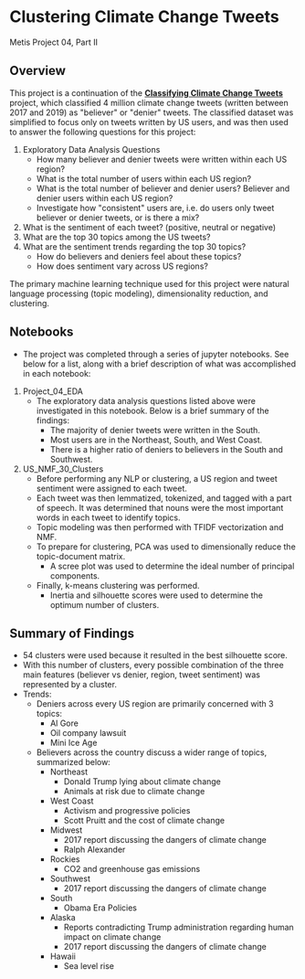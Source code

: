 # Clustering Climate Change Tweets
Metis Project 04, Part II

## Overview

This project is a continuation of the [**Classifying Climate Change Tweets**](https://github.com/gravesa333/Classifying_Climate_Change_Tweets) project, which classified 4 million climate change tweets (written between 2017 and 2019) as "believer" or "denier" tweets. The classified dataset was simplified to focus only on tweets written by US users, and was then used to answer the following questions for this project:  
	
1. Exploratory Data Analysis Questions
	- How many believer and denier tweets were written within each US region? 
	- What is the total number of users within each US region?
	- What is the total number of believer and denier users? Believer and denier users within each US region?
	- Investigate how "consistent" users are, i.e. do users only tweet believer or denier tweets, or is there a mix?
2. What is the sentiment of each tweet? (positive, neutral or negative)
3. What are the top 30 topics among the US tweets?
4. What are the sentiment trends regarding the top 30 topics?
	- How do believers and deniers feel about these topics?
	- How does sentiment vary across US regions?

The primary machine learning technique used for this project were natural language processing (topic modeling), dimensionality reduction, and clustering.

## Notebooks
- The project was completed through a series of jupyter notebooks. See below for a list, along with a brief description of what was accomplished in each notebook:

1. Project_04_EDA
	- The exploratory data analysis questions listed above were investigated in this notebook. Below is a brief summary of the findings:
		- The majority of denier tweets were written in the South.
		- Most users are in the Northeast, South, and West Coast.
		- There is a higher ratio of deniers to believers in the South and Southwest.
2. US_NMF_30_Clusters
	- Before performing any NLP or clustering, a US region and tweet sentiment were assigned to each tweet.
	- Each tweet was then lemmatized, tokenized, and tagged with a part of speech. It was determined that nouns were the most important words in each tweet to identify topics.
	- Topic modeling was then performed with TFIDF vectorization and NMF.
	- To prepare for clustering, PCA was used to dimensionally reduce the topic-document matrix.
		- A scree plot was used to determine the ideal number of principal components.
	- Finally, k-means clustering was performed.
		- Inertia and silhouette scores were used to determine the optimum number of clusters.

## Summary of Findings
- 54 clusters were used because it resulted in the best silhouette score.
- With this number of clusters, every possible combination of the three main features (believer vs denier, region, tweet sentiment) was represented by a cluster.
- Trends:
	- Deniers across every US region are primarily concerned with 3 topics:
	    - Al Gore
	    - Oil company lawsuit
	    - Mini Ice Age
	- Believers across the country discuss a wider range of topics, summarized below:
	    - Northeast
	        - Donald Trump lying about climate change
	        - Animals at risk due to climate change
	    - West Coast
	        - Activism and progressive policies
	        - Scott Pruitt and the cost of climate change
	    - Midwest
	        - 2017 report discussing the dangers of climate change
	        - Ralph Alexander
	    - Rockies
	        - CO2 and greenhouse gas emissions
	    - Southwest
	        - 2017 report discussing the dangers of climate change
	    - South
	        - Obama Era Policies
	    - Alaska
	        - Reports contradicting Trump administration regarding human impact on climate change
	        - 2017 report discussing the dangers of climate change
	    - Hawaii
	        - Sea level rise
